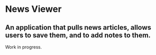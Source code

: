 # News Viewer

## An application that pulls news articles, allows users to save them, and to add notes to them.

Work in progress.
